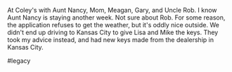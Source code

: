 At Coley's with Aunt Nancy, Mom, Meagan, Gary, and Uncle Rob. I know Aunt Nancy is staying another week. Not sure about Rob.  For some reason, the application refuses to get the weather, but it's oddly nice outside. We didn't end up driving to Kansas City to give Lisa and Mike the keys. They took my advice instead, and had new keys made from the dealership in Kansas City.

#legacy